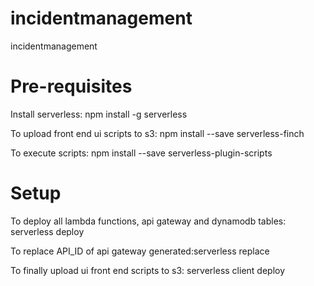 # incidentmanagement
incidentmanagement

# Pre-requisites
Install serverless: npm install -g serverless

To upload front end ui scripts to s3: npm install --save serverless-finch

To execute scripts: npm install --save serverless-plugin-scripts

# Setup
To deploy all lambda functions, api gateway and dynamodb tables: serverless deploy

To replace API_ID of api gateway generated:serverless replace

To finally upload ui front end scripts to s3: serverless client deploy
